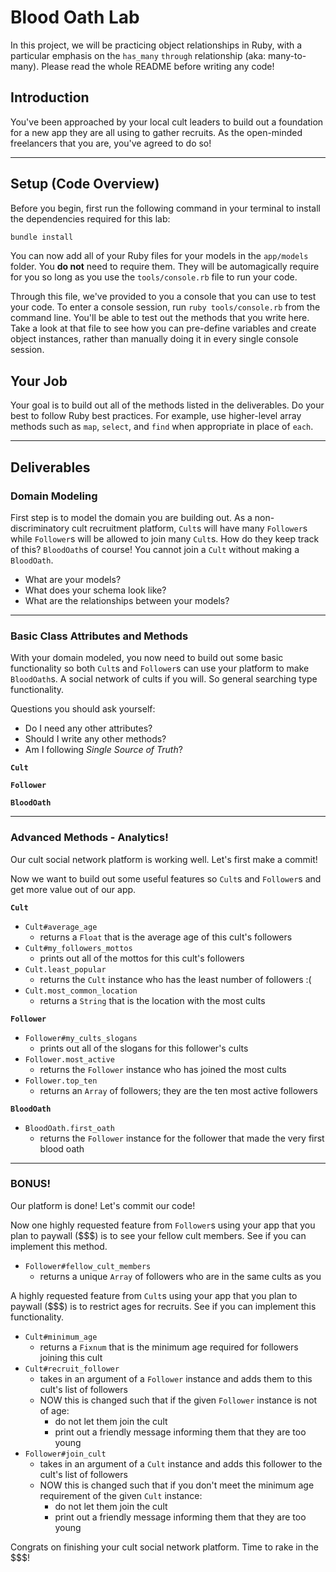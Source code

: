 Blood Oath Lab
==============

In this project, we will be practicing object relationships in Ruby, with a particular emphasis on the `has_many` `through` relationship (aka: many-to-many). Please read the whole README before writing any code!

## Introduction

You've been approached by your local cult leaders to build out a foundation for a new app they are all using to gather recruits. As the open-minded freelancers that you are, you've agreed to do so!

---

## Setup (Code Overview)

Before you begin, first run the following command in your terminal to install the dependencies required for this lab:

```sh
bundle install
```

You can now add all of your Ruby files for your models in the `app/models` folder. You **do not** need to require them. They will be automagically require for you so long as you use the `tools/console.rb` file to run your code.

Through this file, we've provided to you a console that you can use to test your code. To enter a console session, run `ruby tools/console.rb` from the command line. You'll be able to test out the methods that you write here. Take a look at that file to see how you can pre-define variables and create object instances, rather than manually doing it in every single console session.

## Your Job

Your goal is to build out all of the methods listed in the deliverables. Do your best to follow Ruby best practices. For example, use higher-level array methods such as `map`, `select`, and `find` when appropriate in place of `each`.

---

## Deliverables

### Domain Modeling

First step is to model the domain you are building out. As a non-discriminatory cult recruitment platform, `Cult`s will have many `Follower`s while `Follower`s will be allowed to join many `Cult`s. How do they keep track of this? `BloodOath`s of course! You cannot join a `Cult` without making a `BloodOath`.

* What are your models?
* What does your schema look like?
* What are the relationships between your models?

---

### Basic Class Attributes and Methods

With your domain modeled, you now need to build out some basic functionality so both `Cult`s and `Follower`s can use your platform to make `BloodOath`s. A social network of cults if you will. So general searching type functionality.

Questions you should ask yourself:

* Do I need any other attributes?
* Should I write any other methods?
* Am I following _Single Source of Truth_?

**`Cult`**

<!-- * `Cult#name`
  * returns a `String` that is the cult's name
* `Cult#location`
  * returns a `String` that is the city where the cult is located
* `Cult#founding_year`
  * returns a `Fixnum` that is the year the cult was founded
* `Cult#slogan`
  * returns a `String` that is this cult's slogan -->
<!-- * `Cult#recruit_follower`
  * takes in an argument of a `Follower` instance and adds them to this cult's list of followers -->
<!-- * `Cult#cult_population`
  * returns a `Fixnum` that is the number of followers in this cult
* `Cult.all`
  * returns an `Array` of all the cults -->
<!-- * `Cult.find_by_name`
  * takes a `String` argument that is a name and returns a `Cult` instance whose name matches that argument -->
<!-- * `Cult.find_by_location`
  * takes a `String` argument that is a location and returns an `Array` of cults that are in that location -->
<!-- * `Cult.find_by_founding_year`
  * takes a `Fixnum` argument that is a year and returns all of the cults founded in that year -->

**`Follower`**

<!-- * `Follower#name`
  * returns a `String` that is the follower's name
* `Follower#age`
  * returns a `Fixnum` that is the age of the follower
* `Follower#life_motto`
  * returns a `String` that is the follower's life motto -->
<!-- * `Follower#cults`
  * returns an `Array` of this follower's cults -->
<!-- * `Follower#join_cult`
  * takes in an argument of a `Cult` instance and adds this follower to the cult's list of followers -->
<!-- * `Follower.all`
  * returns an `Array` of all the followers -->
<!-- * `Follower.of_a_certain_age`
  * takes a `Fixnum` argument that is an age and returns an `Array` of followers who are the given age or older -->

**`BloodOath`**

<!-- * `BloodOath#initiation_date`
  * returns a `String` that is the initiation date of this blood oath in the format _YYYY-MM-DD_.
* `BloodOath.all`
  * returns an `Array` of all the blood oaths -->

---

### Advanced Methods - Analytics!

Our cult social network platform is working well. Let's first make a commit!

Now we want to build out some useful features so `Cult`s and `Follower`s and get more value out of our app.

**`Cult`**

* `Cult#average_age`
  * returns a `Float` that is the average age of this cult's followers
* `Cult#my_followers_mottos`
  * prints out all of the mottos for this cult's followers
* `Cult.least_popular`
  * returns the `Cult` instance who has the least number of followers :(
* `Cult.most_common_location`
  * returns a `String` that is the location with the most cults

**`Follower`**

* `Follower#my_cults_slogans`
  * prints out all of the slogans for this follower's cults
* `Follower.most_active`
  * returns the `Follower` instance who has joined the most cults
* `Follower.top_ten`
  * returns an `Array` of followers; they are the ten most active followers

**`BloodOath`**

* `BloodOath.first_oath`
  * returns the `Follower` instance for the follower that made the very first blood oath

---

### BONUS!

Our platform is done! Let's commit our code!

Now one highly requested feature from `Follower`s using your app that you plan to paywall ($$$) is to see your fellow cult members. See if you can implement this method.

* `Follower#fellow_cult_members`
  * returns a unique `Array` of followers who are in the same cults as you

A highly requested feature from `Cult`s using your app that you plan to paywall ($$$) is to restrict ages for recruits. See if you can implement this functionality.

* `Cult#minimum_age`
  * returns a `Fixnum` that is the minimum age required for followers joining this cult
* `Cult#recruit_follower`
  * takes in an argument of a `Follower` instance and adds them to this cult's list of followers
  * NOW this is changed such that if the given `Follower` instance is not of age:
    * do not let them join the cult
    * print out a friendly message informing them that they are too young
* `Follower#join_cult`
  * takes in an argument of a `Cult` instance and adds this follower to the cult's list of followers
  * NOW this is changed such that if you don't meet the minimum age requirement of the given `Cult` instance:
    * do not let them join the cult
    * print out a friendly message informing them that they are too young

Congrats on finishing your cult social network platform. Time to rake in the $$$!
